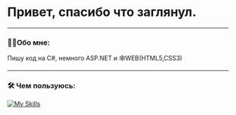 # Привет, спасибо что заглянул.
 ___
 
### :man_technologist:Обо мне: 
 Пишу код на C#, немного ASP.NET и 🕸️WEB(HTML5,CSS3)
 ___
 
 ### :hammer_and_wrench: Чем пользуюсь:
[![My Skills](https://skillicons.dev/icons?i=cs,html,css,dotnet,docker,git,github)](https://skillicons.dev)



